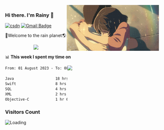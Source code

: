 <img  align='right' height="150" src="https://github.com/LikeRainDay/LikeRainDay/blob/master/pic/img_rain_1.gif?raw=true">



### Hi there. I'm Rainy :lemon:

[![csdn](https://img.shields.io/badge/-csdn-c14438?style=flat-square&logo=c&logoColor=white)](https://blog.csdn.net/qq_15807167)
[![Gmail Badge](https://img.shields.io/badge/-gmail-c14438?style=flat-square&logo=Gmail&logoColor=white&link=mailto:houshuai0816@gmail.com)](mailto:houshuai0816@gmail.com)

🚀Welcome to the rain planet🌎

<center>
<img align='center'  src="https://source.unsplash.com/user/rainyhehe/likes">
</center>

📊 **This week I spent my time on**

<img align='right'   width="300" src="https://github-readme-stats.vercel.app/api?username=LikeRainDay&show_icons=true&title_color=fff&icon_color=79ff97&text_color=9f9f9f&bg_color=151515&count_private=true">

<!--START_SECTION:waka-->

```txt
From: 01 August 2023 - To: 08 August 2023

Java                   18 hrs 55 mins  ████████████▒░░░░░░░░░░░░   49.76 %
Swift                  8 hrs 1 min     █████▒░░░░░░░░░░░░░░░░░░░   21.11 %
SQL                    4 hrs 27 mins   ███░░░░░░░░░░░░░░░░░░░░░░   11.74 %
XML                    2 hrs           █▒░░░░░░░░░░░░░░░░░░░░░░░   05.27 %
Objective-C            1 hr 6 mins     ▓░░░░░░░░░░░░░░░░░░░░░░░░   02.90 %
```

<!--END_SECTION:waka-->

### Visitors Count
<img align="left" src = "https://profile-counter.glitch.me/LikeRainDay/count.svg" alt ="Loading">
